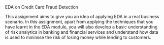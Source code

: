 EDA on Credit Card Fraud Detection

This assignment aims to give you an idea of applying EDA in a real business scenario. 
In this assignment, apart from applying the techniques that you have learnt in the EDA module,
you will also develop a basic understanding of risk analytics in banking and financial services and understand how data is used to minimise 
the risk of losing money while lending to customers.

